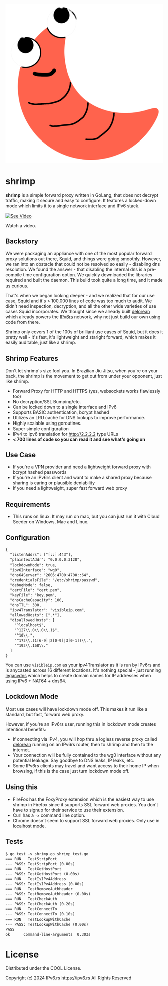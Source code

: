 ![shrimp logo](https://raw.githubusercontent.com/ipv6rslimited/shrimp/main/shrimp.png)

# shrimp

**shrimp** is a simple forward proxy written in GoLang, that does not decrypt traffic, making it secure and easy to configure. It features a locked-down mode which limits it to a single network interface and IPv6 stack.

[![See Video](https://img.youtube.com/vi/iLA5oOOlK6o/0.jpg)](https://www.youtube.com/watch?v=iLA5oOOlK6o)

Watch a video.

## Backstory

We were packaging an appliance with one of the most popular forward proxy solutions out there, Squid, and things were going smoothly. However, we ran into an obstacle that could not be resolved so easily - disabling dns resolution.
We found the answer - that disabling the internal dns is a pre-compile time configuration option. We quickly downloaded the libraries required and built the daemon. This build took quite a long time, and it made us curious.

That's when we began looking deeper - and we realized that for our use case, Squid and it's > 100,000 lines of code was too much to audit. We didn't need inspection, decryption, and all the other wide varieties of use cases Squid incorporates.
We thought since we already built [delorean](https://github.com/ipv6rslimited/delorean) which already powers the [IPv6rs](https://ipv6.rs) network, why not just build our own using code from there.

Shrimp only covers 1 of the 100s of brilliant use cases of Squid, but it does it pretty well - it's fast, it's lightweight and staright forward, which makes it easily auditable, just like a shrimp.

## Shrimp Features

Don't let shrimp's size fool you. In Brazilian Jiu Jitsu, when you're on your back, the shrimp is the movement to get out from under your opponent, just like shrimp.

- Forward Proxy for HTTP and HTTPS (yes, websockets works flawlessly too)
- No decryption/SSL Bumping/etc.
- Can be locked down to a single interface and IPv6
- Supports BASIC authentication, bcrypt hashed
- Utilizes an LRU cache for DNS lookups to improve performance.
- Highly scalable using goroutines.
- Super simple configuration
- IPv4 to ipv6 translation for http://2.2.2.2 type URLs
- **< 700 lines of code so you can read it and see what's going on**

## Use Case

- If you're a VPN provider and need a lightweight forward proxy with bcrypt hashed passwords
- If you're an IPv6rs client and want to make a shared proxy because sharing is caring or plausible deniability
- If you need a lightweight, super fast forward web proxy

## Requirements

- This runs on linux. It may run on mac, but you can just run it with Cloud Seeder on Windows, Mac and Linux.

## Configuration

```
{
  "listenAddrs": ["[::]:443"],
  "plaintextAddr": "0.0.0.0:3128",
  "lockdownMode": true,
  "ipv6Interface": "wg0",
  "dns64Server": "2606:4700:4700::64",
  "credentialsFile": "/etc/shrimp/passwd",
  "debugMode": false,
  "certFile": "cert.pem",
  "keyFile": "key.pem",
  "dnsCacheCapacity": 100,
  "dnsTTL": 300,
  "ipv4Translator": "visibleip.com",
  "allowedHosts": [".*"],
  "disallowedHosts": [
    "^localhost$",
    "^127\\.0\\.0\\.1$",
    "^10\\.",
    "^172\\.(1[6-9]|2[0-9]|3[0-1])\\.",
    "^192\\.168\\."
  ]
}
```

You can use `visibleip.com` as your ipv4Translator as it is run by IPv6rs and is anycasted across 16 different locations. It's nothing special - just running [legacydns](https://github.com/ipv6rslimited/legacydns) which helps to create
domain names for IP addresses when using IPv6 + NAT64 + dns64.

## Lockdown Mode

Most use cases will have lockdown mode off. This makes it run like a standard, but fast, forward web proxy.

However, if you're an IPv6rs user, running this in lockdown mode creates intentional benefits:

- If connecting via IPv4, you will hop thru a logless reverse proxy called [delorean](https://github.com/ipv6rslimited/delorean) running on an IPv6rs router, then to shrimp and then to the internet.
- Your connection will be fully contained to the wg0 interface without any potential leakage. Say goodbye to DNS leaks, IP leaks, etc.
- Some IPv6rs clients may travel and want access to their home IP when browsing, if this is the case just turn lockdown mode off.

## Using this

- FireFox has the FoxyProxy extension which is the easiest way to use shrimp in Firefox since it supports SSL forward web proxies. You don't have to signup for their service to use their extension.
- Curl has a `-x` command line option.
- Chrome doesn't seem to support SSL forward web proxies. Only use in localhost mode.

## Tests

```
$ go test -v shrimp.go shrimp_test.go
=== RUN   TestStripPort
--- PASS: TestStripPort (0.00s)
=== RUN   TestGetHostPort
--- PASS: TestGetHostPort (0.00s)
=== RUN   TestIsIPv4Address
--- PASS: TestIsIPv4Address (0.00s)
=== RUN   TestRemoveAuthHeader
--- PASS: TestRemoveAuthHeader (0.00s)
=== RUN   TestCheckAuth
--- PASS: TestCheckAuth (0.20s)
=== RUN   TestConnectTo
--- PASS: TestConnectTo (0.10s)
=== RUN   TestLookupWithCache
--- PASS: TestLookupWithCache (0.00s)
PASS
ok  	command-line-arguments	0.303s
```

# License

Distributed under the COOL License.

Copyright (c) 2024 IPv6.rs <https://ipv6.rs>
All Rights Reserved

